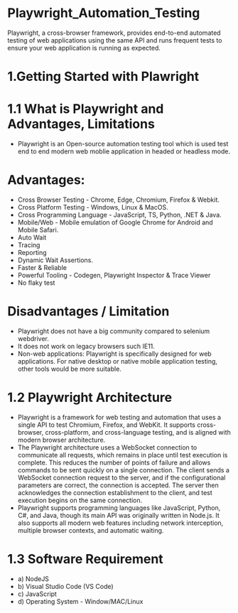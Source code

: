 # Playwright_Automation_Testing
Playwright, a cross-browser framework, provides end-to-end automated testing of web applications using the same API and runs frequent tests to ensure your web application is running as expected.

# 1.Getting Started with Plawright

 # 1.1 What is Playwright and Advantages, Limitations
   * Playwright is an Open-source automation testing tool which is used test end to end modern web moblie application in headed or headless mode.

  # Advantages:
   * Cross Browser Testing - Chrome, Edge, Chromium, Firefox & Webkit.
   * Cross Platform Testing - Windows, Linux & MacOS.
   * Cross Programming Language - JavaScript, TS, Python, .NET & Java.
   * Mobile/Web - Mobile emulation of Google Chrome for Android and Mobile Safari.
   * Auto Wait
   * Tracing
   * Reporting
   * Dynamic Wait Assertions.
   * Faster & Reliable
   * Powerful Tooling - Codegen, Playwright Inspector & Trace Viewer
   * No flaky test
     
  # Disadvantages / Limitation
   * Playwright does not have a big community compared to selenium webdriver.
   * It does not work on legacy browsers such IE11.
   * Non-web applications: Playwright is specifically designed for web applications. For native desktop or native mobile application testing, other tools would be more suitable.

 # 1.2 Playwright Architecture

  * Playwright is a framework for web testing and automation that uses a single API to test Chromium, Firefox, and WebKit. It supports cross-browser, cross-platform, and cross-language testing, and is aligned 
    with modern browser architecture.
  * The Playwright architecture uses a WebSocket connection to communicate all requests, which remains in place until test execution is complete. This reduces the number of points of failure and allows commands 
    to be sent quickly on a single connection. The client sends a WebSocket connection request to the server, and if the configurational parameters are correct, the connection is accepted. The server then 
    acknowledges the connection establishment to the client, and test execution begins on the same connection.
  * Playwright supports programming languages like JavaScript, Python, C#, and Java, though its main API was originally written in Node.js. It also supports all modern web features including network interception, 
    multiple browser contexts, and automatic waiting.


 # 1.3 Software Requirement

  * a) NodeJS
  * b) Visual Studio Code (VS Code)
  * c) JavaScript
  * d) Operating System - Window/MAC/Linux

